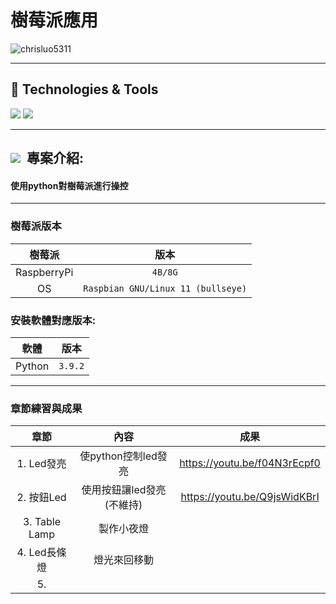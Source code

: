 # 樹莓派應用


<div>
 <img src="https://img.shields.io/github/commit-activity/m/chrisluo5311/pythonRaspi" alt="chrisluo5311" />
 </div> 
 
 ---
 
 <h2> 🔧 Technologies & Tools </h2>
 <div>
 <img src="https://img.shields.io/badge/Python-3776AB?style=for-the-badge&logo=python&logoColor=white" />
 <img src="https://img.shields.io/badge/Raspberry%20Pi-A22846?style=for-the-badge&logo=Raspberry%20Pi&logoColor=white" />
 </div>
 
 ---
 
 <h2 ><img src="https://img.icons8.com/office/30/000000/training.png"/> &nbsp專案介紹: </h2>
 
#### 使用python對樹莓派進行操控
 
 ---
 
 ### 樹莓派版本

|  樹莓派  |  版本  |
|:------:|:--------:|
|  RaspberryPi  | `4B/8G` |  
|  OS  | `Raspbian GNU/Linux 11 (bullseye)` |  


### 安裝軟體對應版本:
|  軟體  |  版本  |  
|:------:|:--------:|
|  Python  | `3.9.2`   | 


---

### 章節練習與成果
|  章節  |  內容  |  成果  | 
|:------:|:--------:|:--------:|
|  1. Led發亮  | 使python控制led發亮  | <https://youtu.be/f04N3rEcpf0> | 
|  2. 按鈕Led  | 使用按鈕讓led發亮(不維持)  | <https://youtu.be/Q9jsWidKBrI> | 
|  3. Table Lamp  | 製作小夜燈  |  | 
|  4. Led長條燈  | 燈光來回移動  |  | 
|  5.   |   |  | 
